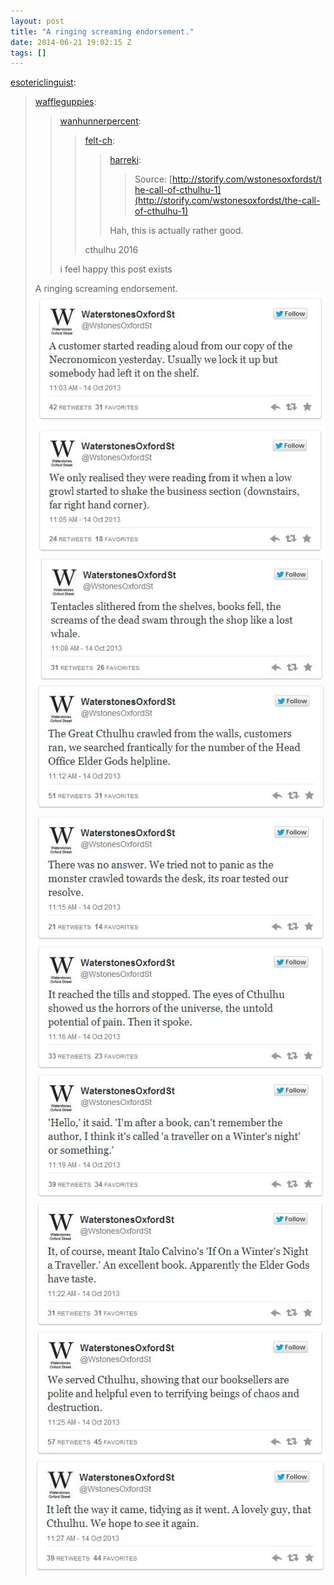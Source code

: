 ```yaml
---
layout: post
title: "A ringing screaming endorsement."
date: 2014-06-21 19:02:15 Z
tags: []
---
```

[esotericlinguist](http://esotericlinguist.tumblr.com/post/87033242861/waffleguppies-wanhunnerpercent-felt-ch):

> [waffleguppies](http://waffleguppies.tumblr.com/post/64676926955/wanhunnerpercent-felt-ch-harreki):
> 
> > [wanhunnerpercent](http://wanhunnerpercent.tumblr.com/post/64137495009/felt-ch-harreki):
> > 
> > > [felt-ch](http://felt-ch.tumblr.com/post/64137271871/harreki):
> > > 
> > > > [harreki](http://harreki.tumblr.com/post/64132762036):
> > > > 
> > > > > Source: [http://storify.com/wstonesoxfordst/the-call-of-cthulhu-1](http://storify.com/wstonesoxfordst/the-call-of-cthulhu-1)
> > > > 
> > > > Hah, this is actually rather good.
> > > 
> > > cthulhu 2016
> > 
> > i feel happy this post exists
> 
> A ringing screaming endorsement.
![](/media/2014/06/89476075737_0.jpg)
![](/media/2014/06/89476075737_1.jpg)
![](/media/2014/06/89476075737_2.jpg)
![](/media/2014/06/89476075737_3.jpg)
![](/media/2014/06/89476075737_4.jpg)
![](/media/2014/06/89476075737_5.jpg)
![](/media/2014/06/89476075737_6.jpg)
![](/media/2014/06/89476075737_7.jpg)
![](/media/2014/06/89476075737_8.jpg)
![](/media/2014/06/89476075737_9.jpg)
